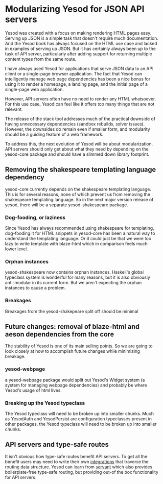 # Modularizing Yesod for JSON API servers

Yesod was created with a focus on making rendering HTML pages easy.
Serving up JSON is a simple task that doesn't require much documentation.
And the Yesod book has always focused on the HTML use case and lacked in examples of serving up JSON.
But it has certainly always been up to the task of API server, particularly after adding support for returning multiple content types from the same route.

I have always used Yesod for applications that serve JSON data to an API client or a single-page browser application.
The fact that Yesod can intelligently manage web page dependencies has been a nice bonus for using it to render a homepage, a landing page, and the initial page of a single-page web application.

However, API servers often have no need to render any HTML whatsoever.
For this use case, Yesod can feel like it offers too many things that are not relevant.

The release of the stack tool addresses much of the practical downside of having unnecessary dependencies (sandbox rebuilds, solver issues). However, the downsides do remain even if smaller form, and modularity should be a guiding feature of a web framework.

To address this, the next evolution of Yesod will be about modularization. API servers should only get about what they need by depending on the yesod-core package and should have a slimmed down library footprint.


## Removing the shakespeare templating language dependency

yesod-core currently depends on the shakespeare templating language.
This is for several reasons, none of which prevent us from removing the shakespeare templating language.
So in the next major version release of yesod, there will be a separate yesod-shakespeare package.

### Dog-fooding, or laziness

Since Yesod has always recommended using shakespeare for templating, dog-fooding it for HTML snippets in yesod-core has been a natural way to understand the templating language.
Or it could just be that we were too lazy to write template with blaze-html which in comparison feels much lower level.

### Orphan instances

yesod-shakespeare now contains orphan instances. Haskell's global typeclass system is wonderful for many reasons, but it is also obviously anti-modular in its current form.
But we aren't expecting the orphan instances to cause a problem.

### Breakages

Breakages from the yesod-shakepeare split off should be minimal


## Future changes: removal of blaze-html and aeson dependencies from the core

The stability of Yesod is one of its main selling points.
So we are going to look closely at how to accomplish future changes while minimizing breakage.

### yesod-webpage

a yesod-webpage package would split out Yesod's Widget system (a system for managing webpage dependencies) and probably be where Yesod's usage of html lives.

### Breaking up the Yesod typeclass

The Yesod typeclass will need to be broken up into smaller chunks. Much as YesodAuth and YesodPersist are configuration typeclasses present in other packages, the Yesod typeclass will need to be broken up into smaller chunks.


## API servers and type-safe routes

It isn't obvious how type-safe routes benefit API servers.
To get all the benefit users may need to write their own [integrations](http://hackage.haskell.org/package/yesod-routes-typescript) that traverse the routing data structure.
Yesod can learn from [servant](http://haskell-servant.github.io/) which also provides boilerplate-free type-safe routing, but providing out-of the box functionality for API servers.
